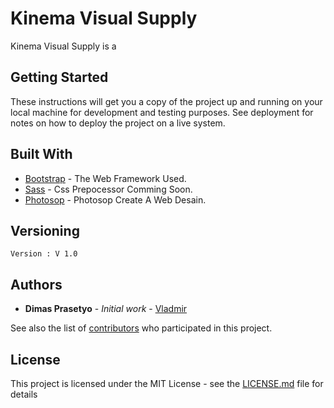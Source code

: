 # Kinema Visual Supply 

Kinema Visual Supply is a 

## Getting Started

These instructions will get you a copy of the project up and running on your local machine for development and testing purposes. See deployment for notes on how to deploy the project on a live system.

## Built With

* [Bootstrap](http://getbootstrap.com) - The Web Framework Used.
* [Sass](http://sass-lang.com/) - Css Prepocessor Comming Soon.
* [Photosop](https://photosop/) - Photosop Create A Web Desain.

## Versioning

```
Version : V 1.0
```
## Authors

* **Dimas Prasetyo** - *Initial work* - [Vladmir](https://github.com/vladmir123)

See also the list of [contributors](https://github.com/your/project/contributors) who participated in this project.

## License

This project is licensed under the MIT License - see the [LICENSE.md](LICENSE.md) file for details

